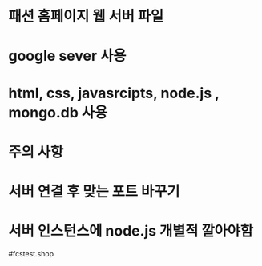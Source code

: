 # 패션 홈페이지 웹 서버 파일

# google sever 사용

# html, css, javasrcipts, node.js , mongo.db 사용

# 주의 사항 
# 서버 연결 후  맞는 포트 바꾸기
# 서버 인스턴스에 node.js 개별적 깔아야함

#fcstest.shop
